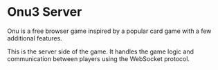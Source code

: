 # Onu3 Server

Onu is a free browser game inspired by a popular card game with a few additional features.

This is the server side of the game. It handles the game logic and communication between players using the WebSocket protocol.
